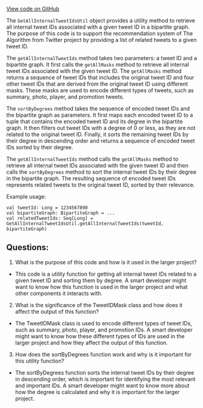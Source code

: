 [View code on GitHub](https://github.com/misbahsy/the-algorithm/src/scala/com/twitter/recos/user_video_graph/util/GetAllInternalTweetIdsUtil.scala)

The `GetAllInternalTweetIdsUtil` object provides a utility method to retrieve all internal tweet IDs associated with a given tweet ID in a bipartite graph. The purpose of this code is to support the recommendation system of The Algorithm from Twitter project by providing a list of related tweets to a given tweet ID.

The `getAllInternalTweetIds` method takes two parameters: a tweet ID and a bipartite graph. It first calls the `getAllMasks` method to retrieve all internal tweet IDs associated with the given tweet ID. The `getAllMasks` method returns a sequence of tweet IDs that includes the original tweet ID and four other tweet IDs that are derived from the original tweet ID using different masks. These masks are used to encode different types of tweets, such as summary, photo, player, and promotion tweets.

The `sortByDegrees` method takes the sequence of encoded tweet IDs and the bipartite graph as parameters. It first maps each encoded tweet ID to a tuple that contains the encoded tweet ID and its degree in the bipartite graph. It then filters out tweet IDs with a degree of 0 or less, as they are not related to the original tweet ID. Finally, it sorts the remaining tweet IDs by their degree in descending order and returns a sequence of encoded tweet IDs sorted by their degree.

The `getAllInternalTweetIds` method calls the `getAllMasks` method to retrieve all internal tweet IDs associated with the given tweet ID and then calls the `sortByDegrees` method to sort the internal tweet IDs by their degree in the bipartite graph. The resulting sequence of encoded tweet IDs represents related tweets to the original tweet ID, sorted by their relevance.

Example usage:
```
val tweetId: Long = 1234567890
val bipartiteGraph: BipartiteGraph = ...
val relatedTweetIds: Seq[Long] = GetAllInternalTweetIdsUtil.getAllInternalTweetIds(tweetId, bipartiteGraph)
```
## Questions: 
 1. What is the purpose of this code and how is it used in the larger project?
- This code is a utility function for getting all internal tweet IDs related to a given tweet ID and sorting them by degree. A smart developer might want to know how this function is used in the larger project and what other components it interacts with.

2. What is the significance of the TweetIDMask class and how does it affect the output of this function?
- The TweetIDMask class is used to encode different types of tweet IDs, such as summary, photo, player, and promotion IDs. A smart developer might want to know how these different types of IDs are used in the larger project and how they affect the output of this function.

3. How does the sortByDegrees function work and why is it important for this utility function?
- The sortByDegrees function sorts the internal tweet IDs by their degree in descending order, which is important for identifying the most relevant and important IDs. A smart developer might want to know more about how the degree is calculated and why it is important for the larger project.